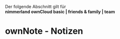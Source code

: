 <div class="alert alert-info">
Der folgende Abschnitt gilt für <br>
<strong>nimmerland ownCloud basic | friends & family | team</strong>
</div>

# ownNote - Notizen

